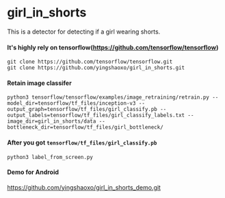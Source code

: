 # girl_in_shorts
This is a detector for detecting if a girl wearing shorts.

#### It's highly rely on tensorflow(https://github.com/tensorflow/tensorflow)
```
git clone https://github.com/tensorflow/tensorflow.git
git clone https://github.com/yingshaoxo/girl_in_shorts.git
```

#### Retain image classifer
```
python3 tensorflow/tensorflow/examples/image_retraining/retrain.py --model_dir=tensorflow/tf_files/inception-v3 --output_graph=tensorflow/tf_files/girl_classify.pb --output_labels=tensorflow/tf_files/girl_classify_labels.txt --image_dir=girl_in_shorts/data --bottleneck_dir=tensorflow/tf_files/girl_bottleneck/
```

#### After you got `tensorflow/tf_files/girl_classify.pb`
```
python3 label_from_screen.py
```

#### Demo for Android
https://github.com/yingshaoxo/girl_in_shorts_demo.git
